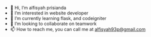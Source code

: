 - 👋 Hi, I’m alfisyah prisianda
- 👀 I’m interested in website developer
- 🌱 I’m currently learning flask, and codeigniter
- 💞️ I’m looking to collaborate on teamwork
- 📫 How to reach me, you can call me at alfisyah93p@gmail.com

<!---
alfisyah98/alfisyah98 is a ✨ special ✨ repository because its `README.md` (this file) appears on your GitHub profile.
You can click the Preview link to take a look at your changes.
--->
